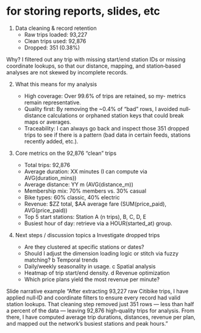 # for storing reports, slides, etc

1. Data cleaning & record retention
   - Raw trips loaded: 93,227
   - Clean trips used: 92,876
   - Dropped: 351 (0.38%)

Why? I filtered out any trip with missing start/end station IDs or missing coordinate lookups, so that our distance, mapping, and station‐based analyses are not skewed by incomplete records.

2. What this means for my analysis
   - High coverage: Over 99.6% of trips are retained, so my- metrics remain representative.
   - Quality first: By removing the ~0.4% of “bad” rows, I avoided null‐distance calculations or orphaned station keys that could break maps or averages.
   - Traceability: I can always go back and inspect those 351 dropped trips to see if there is a pattern (bad data in certain feeds, stations recently added, etc.).

3. Core metrics on the 92,876 “clean” trips
   - Total trips: 92,876
   - Average duration: XX minutes (I can compute via AVG(duration_mins))
   - Average distance: YY m (AVG(distance_m))
   - Membership mix: 70% members vs. 30% casual
   - Bike types: 60% classic, 40% electric
   - Revenue: $ZZ total, $AA average fare (SUM(price_paid), AVG(price_paid))
   - Top 5 start stations: Station A (n trips), B, C, D, E
   - Busiest hour of day: retrieve via a HOUR(started_at) group.

4. Next steps / discussion topics
   a Investigate dropped trips
     - Are they clustered at specific stations or dates?
     - Should I adjust the dimension loading logic or stitch via fuzzy matching?
   b  Temporal trends
     - Daily/weekly seasonality in usage.
   c  Spatial analysis
     - Heatmap of trip start/end density.
   d  Revenue optimization
     - Which price plans yield the most revenue per minute?

Slide narrative example
“After extracting 93,227 raw Citibike trips, I have applied null‐ID and coordinate filters to ensure every record had valid station lookups. That cleaning step removed just 351 rows — less than half a percent of the data — leaving 92,876 high‐quality trips for analysis. From there, I have computed average trip durations, distances, revenue per plan, and mapped out the network’s busiest stations and peak hours.”



